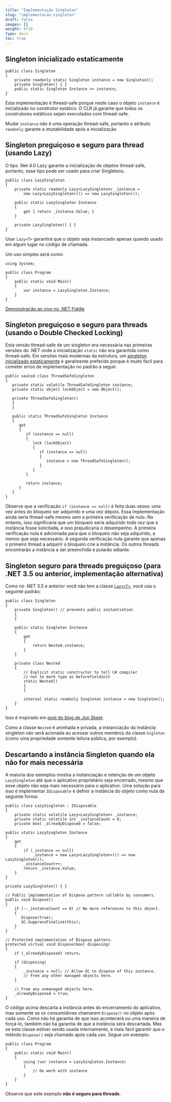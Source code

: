 ```yaml
---
title: "Implementação Singleton"
slug: "implementacao-singleton"
draft: false
images: []
weight: 9710
type: docs
toc: true
---
```


## Singleton inicializado estaticamente
    public class Singleton
    {
        private readonly static Singleton instance = new Singleton();
        private Singleton() { }
        public static Singleton Instance => instance;
    }

Esta implementação é thread-safe porque neste caso o objeto `instance` é inicializado no construtor estático. O CLR já garante que todos os construtores estáticos sejam executados com thread-safe.

Mudar `instance` não é uma operação thread-safe, portanto o atributo `readonly` garante a imutabilidade após a inicialização.

## Singleton preguiçoso e seguro para thread (usando Lazy<T>)
O tipo .Net 4.0 Lazy<T> garante a inicialização de objetos thread-safe, portanto, esse tipo pode ser usado para criar Singletons.


    public class LazySingleton
    {
        private static readonly Lazy<LazySingleton> _instance =
            new Lazy<LazySingleton>(() => new LazySingleton());
     
        public static LazySingleton Instance
        {
            get { return _instance.Value; }
        }

        private LazySingleton() { }
    }

Usar `Lazy<T>` garantirá que o objeto seja instanciado apenas quando usado em algum lugar no código de chamada.

Um uso simples será como:

    using System;
                        
    public class Program
    {
        public static void Main()
        {
            var instance = LazySingleton.Instance;
        }
    }

[Demonstração ao vivo no .NET Fiddle][1]

[1]: https://dotnetfiddle.net/oHVpK3

## Singleton preguiçoso e seguro para threads (usando o Double Checked Locking)
Esta versão thread-safe de um singleton era necessária nas primeiras versões do .NET onde a inicialização `static` não era garantida como thread-safe. Em versões mais modernas da estrutura, um [singleton inicializado estaticamente](https://www.wikiod.com/pt/docs/c%23/1192/singleton-implementation/3863/statically-initialized-singleton) é geralmente preferido porque é muito fácil para cometer erros de implementação no padrão a seguir.

    public sealed class ThreadSafeSingleton
    {
       private static volatile ThreadSafeSingleton instance;
       private static object lockObject = new Object();
    
       private ThreadSafeSingleton()
       {
       }
    
       public static ThreadSafeSingleton Instance
       {
          get 
          {
             if (instance == null) 
             {
                lock (lockObject) 
                {
                   if (instance == null)
                   {
                      instance = new ThreadSafeSingleton();
                   }
                }
             }
    
             return instance;
          }
       }
    }

Observe que a verificação `if (instance == null)` é feita duas vezes: uma vez antes do bloqueio ser adquirido e uma vez depois. Essa implementação ainda seria thread-safe mesmo sem a primeira verificação de nulo. No entanto, isso significaria que um bloqueio seria adquirido *toda vez* que a instância fosse solicitada, e isso prejudicaria o desempenho. A primeira verificação nula é adicionada para que o bloqueio não seja adquirido, a menos que seja necessário. A segunda verificação nula garante que apenas o primeiro thread a adquirir o bloqueio crie a instância. Os outros threads encontrarão a instância a ser preenchida e pularão adiante.

## Singleton seguro para threads preguiçoso (para .NET 3.5 ou anterior, implementação alternativa)
Como no .NET 3.5 e anterior você não tem a classe [`Lazy<T>`][1], você usa o seguinte padrão:

    public class Singleton
    {
        private Singleton() // prevents public instantiation
        {
        }
    
        public static Singleton Instance
        {
            get
            {
                return Nested.instance;
            }
        }
        
        private class Nested
        {
            // Explicit static constructor to tell C# compiler
            // not to mark type as beforefieldinit
            static Nested()
            {
            }
    
            internal static readonly Singleton instance = new Singleton();
        }
    }

Isso é inspirado em [post do blog de Jon Skeet][2].

Como a classe `Nested` é aninhada e privada, a instanciação da instância singleton não será acionada ao acessar outros membros da classe `Sigleton` (como uma propriedade somente leitura pública, por exemplo).


[1]: https://msdn.microsoft.com/en-us/library/dd642331(v=vs.110).aspx
[2]: http://www.yoda.arachsys.com/csharp/singleton.html

## Descartando a instância Singleton quando ela não for mais necessária
A maioria dos exemplos mostra a instanciação e retenção de um objeto `LazySingleton` até que o aplicativo proprietário seja encerrado, mesmo que esse objeto não seja mais necessário para o aplicativo. Uma solução para isso é implementar `IDisposable` e definir a instância do objeto como nula da seguinte forma:

    public class LazySingleton : IDisposable
    {
        private static volatile Lazy<LazySingleton> _instance;
        private static volatile int _instanceCount = 0;
        private bool _alreadyDisposed = false;
 
    public static LazySingleton Instance
    {
        get
        {
            if (_instance == null)
                _instance = new Lazy<LazySingleton>(() => new LazySingleton());
            _instanceCount++;
            return _instance.Value;
        }
    }

    private LazySingleton() { }

    // Public implementation of Dispose pattern callable by consumers.
    public void Dispose()
    { 
        if (--_instanceCount == 0) // No more references to this object.
        {       
           Dispose(true);
           GC.SuppressFinalize(this);           
        }
    }
   
    // Protected implementation of Dispose pattern.
    protected virtual void Dispose(bool disposing)
    {
        if (_alreadyDisposed) return; 
      
        if (disposing) 
        {
            _instance = null; // Allow GC to dispose of this instance.
            // Free any other managed objects here.
        }
      
        // Free any unmanaged objects here.
        _alreadyDisposed = true;
    }

O código acima descarta a instância antes do encerramento do aplicativo, mas somente se os consumidores chamarem `Dispose()` no objeto após cada uso. Como não há garantia de que isso acontecerá ou uma maneira de forçá-lo, também não há garantia de que a instância será descartada. Mas se esta classe estiver sendo usada internamente, é mais fácil garantir que o método `Dispose()` seja chamado após cada uso. Segue um exemplo:

    public class Program
    {
        public static void Main()
        {
            using (var instance = LazySingleton.Instance)
            {
                // Do work with instance
            }
        }
    }

Observe que este exemplo **não é seguro para threads**.


